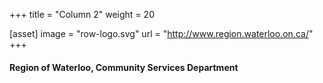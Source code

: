 +++
title = "Column 2"
weight = 20

[asset]
  image = "row-logo.svg"
  url = "http://www.region.waterloo.on.ca/"
+++

#### Region of Waterloo, Community Services Department